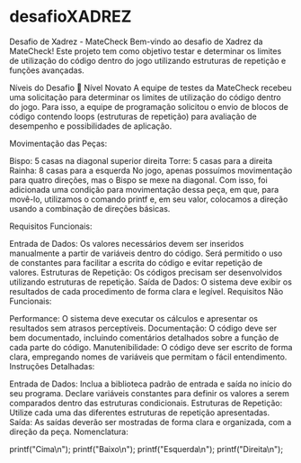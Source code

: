 # desafioXADREZ
Desafio de Xadrez - MateCheck
Bem-vindo ao desafio de Xadrez da MateCheck! Este projeto tem como objetivo testar e determinar os limites de utilização do código dentro do jogo utilizando estruturas de repetição e funções avançadas.

Níveis do Desafio
🏅 Nível Novato
A equipe de testes da MateCheck recebeu uma solicitação para determinar os limites de utilização do código dentro do jogo. Para isso, a equipe de programação solicitou o envio de blocos de código contendo loops (estruturas de repetição) para avaliação de desempenho e possibilidades de aplicação.

Movimentação das Peças:

Bispo: 5 casas na diagonal superior direita
Torre: 5 casas para a direita
Rainha: 8 casas para a esquerda
No jogo, apenas possuímos movimentação para quatro direções, mas o Bispo se mexe na diagonal. Com isso, foi adicionada uma condição para movimentação dessa peça, em que, para movê-lo, utilizamos o comando printf e, em seu valor, colocamos a direção usando a combinação de direções básicas.

Requisitos Funcionais:

Entrada de Dados:
Os valores necessários devem ser inseridos manualmente a partir de variáveis dentro do código.
Será permitido o uso de constantes para facilitar a escrita do código e evitar repetição de valores.
Estruturas de Repetição:
Os códigos precisam ser desenvolvidos utilizando estruturas de repetição.
Saída de Dados:
O sistema deve exibir os resultados de cada procedimento de forma clara e legível.
Requisitos Não Funcionais:

Performance:
O sistema deve executar os cálculos e apresentar os resultados sem atrasos perceptíveis.
Documentação:
O código deve ser bem documentado, incluindo comentários detalhados sobre a função de cada parte do código.
Manutenibilidade:
O código deve ser escrito de forma clara, empregando nomes de variáveis que permitam o fácil entendimento.
Instruções Detalhadas:

Entrada de Dados:
Inclua a biblioteca padrão de entrada e saída no início do seu programa.
Declare variáveis constantes para definir os valores a serem comparados dentro das estruturas condicionais.
Estruturas de Repetição:
Utilize cada uma das diferentes estruturas de repetição apresentadas.
Saída:
As saídas deverão ser mostradas de forma clara e organizada, com a direção da peça.
Nomenclatura:

printf("Cima\n"); printf("Baixo\n"); printf("Esquerda\n"); printf("Direita\n");
